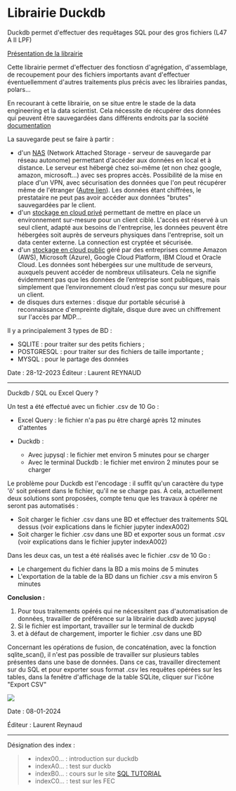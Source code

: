 # Librairie Duckdb

Duckdb permet d'effectuer des requêtages SQL pour des gros fichiers (L47 A II LPF)

[Présentation de la librairie](https://www.datacamp.com/blog/an-introduction-to-duckdb-what-is-it-and-why-should-you-use-it#rdl)

Cette librairie permet d'effectuer des fonctiosn d'agrégation, d'assemblage, de recoupement pour des fichiers importants avant d'effectuer éventuellemment d'autres traitements plus précis avec les librairies pandas, polars...

En recourant à cette librairie, on se situe entre le stade de la data engineering et la data scientist.
Cela nécessite de récupérer des données qui peuvent être sauvegardées dans différents endroits par la société [documentation](https://www.dynamips.com/sauvegarde-de-donnees-quel-type-de-stockage-choisir-pour-votre-entreprise/)

La sauvegarde peut se faire à partir :

- d'un [NAS](https://www.youtube.com/watch?v=9G5HlnSkUus) (Network Attached Storage - serveur de sauvegarde par réseau autonome) permettant d'accéder aux données en local et à distance. Le serveur est hébergé chez soi-même (et non chez google, amazon, microsoft...) avec ses propres accès. Possibilité de la mise en place d'un VPN, avec sécurisation des données que l'on peut récupérer même de l'étranger ([Autre lien](https://www.macway.com/guide/20058/serveur-nas-cest-quoi#:~:text=Le%20NAS%2C%20ou%20Network%20Attached,vos%20fichiers%20depuis%20plusieurs%20appareils.)). Les données étant chiffrées, le prestataire ne peut pas avoir accéder aux données "brutes" sauvegardées par le client.
- d'un [stockage en cloud privé](https://www.ipe.fr/stockage-des-donnees-quest-ce-que-le-cloud-prive/) permettant de mettre en place un environnement sur-mesure pour un client ciblé. L'accès est réservé à un seul client, adapté aux besoins de l'entreprise, les données peuvent être hébergées soit auprès de serveurs physiques dans l'entreprise, soit un data center externe. La connection est cryptée et sécurisée.
- d'un [stockage en cloud public](https://www.ipe.fr/stockage-des-donnees-quest-ce-que-le-cloud-prive/) géré par des entreprises comme Amazon (AWS), Microsoft (Azure), Google Cloud Platform, IBM Cloud et Oracle Cloud. Les données sont hébergées sur une multitude de serveurs, auxquels peuvent accéder de nombreux utilisateurs. Cela ne signifie évidemment pas que les données de l’entreprise sont publiques, mais simplement que l’environnement cloud n’est pas conçu sur mesure pour un client.
- de disques durs externes : disque dur portable sécurisé à reconnaissance d'empreinte digitale, disque dure avec un chiffrement sur l'accès par MDP...

Il y a principalement 3 types de BD :

* SQLITE : pour traiter sur des petits fichiers ;
* POSTGRESQL : pour traiter sur des fichiers de taille importante ;
* MYSQL : pour le partage des données

Date : 28-12-2023
Éditeur : Laurent REYNAUD

---

Duckdb / SQL ou Excel Query ?

Un test a été effectué avec un fichier .csv de 10 Go :

- Excel Query : le fichier n'a pas pu être chargé après 12 minutes d'attentes
- Duckdb :

  - Avec jupysql : le fichier met environ 5 minutes pour se charger
  - Avec le terminal Duckdb : le fichier met environ 2 minutes pour se charger

Le problème pour Duckdb est l'encodage : il suffit qu'un caractère du type 'ö' soit présent dans le fichier, qu'il ne se charge pas. À cela, actuellement deux solutions sont proposées, compte tenu que les travaux à opérer ne seront pas automatisés :

* Soit charger le fichier .csv dans une BD et effectuer des traitements SQL dessus (voir explications dans le fichier jupyter indexA002)
* Soit charger le fichier .csv dans une BD et exporter sous un format .csv (voir explications dans le fichier jupyter indexA002)

Dans les deux cas, un test a été réalisés avec le fichier .csv de 10 Go :

* Le chargement du fichier dans la BD a mis moins de 5 minutes
* L'exportation de la table de la BD dans un fichier .csv a mis environ 5 minutes

**Conclusion :**

1. Pour tous traitements opérés qui ne nécessitent pas d'automatisation de données, travailler de préférence sur la librairie duckdb avec jupysql
2. Si le fichier est important, travailler sur le terminal de duckdb
3. et à défaut de chargement, importer le fichier .csv dans une BD

Concernant les opérations de fusion, de concaténation, avec la fonction sqlite_scan(), il n'est pas possible de travailler sur plusieurs tables présentes dans une base de données. Dans ce cas, travailler directement sur du SQL et pour exporter sous format .csv les requêtes opérées sur les tables, dans la fenêtre d'affichage de la table SQLite, cliquer sur l'icône "Export CSV"


![](assets/20240122_100412_image.png)


Date : 08-01-2024

Éditeur : Laurent Reynaud

---

Désignation des index :

> * index00... : introduction sur duckdb
> * indexA0... : test sur duckb
> * indexB0... : cours sur le site [SQL TUTORIAL](https://www.w3schools.com/sql/default.asp)
> * indexC0... : test sur les FEC

